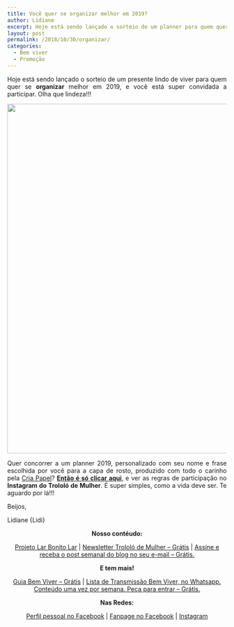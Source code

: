 ```yaml
---
title: Você quer se organizar melhor em 2019?
author: Lidiane
excerpt: Hoje está sendo lançado o sorteio de um planner para quem quer se organizar melhor em 2019, e você está super convidada a participar. Olha que lindeza!!!
layout: post
permalink: /2018/10/30/organizar/
categories:
  - Bem viver
  - Promoção
---
```

<p align="justify">
  Hoje está sendo lançado o sorteio de um presente lindo de viver para quem quer se <strong>organizar</strong> melhor em 2019, e você está super convidada a participar. Olha que lindeza!!!
</p>

<p align="center">
  <img class="alignnone size-full wp-image-14739" src="https://www.trololodemulher.com.br/2018/10/PLANNER-2019-ORGANIZACAO-PESSOAL-GESTAO-DO-TEMPO-PRODUTIVIDADE-BEM-VIVER800.jpg" alt="" width="800" height="800" />
</p>

<p align="justify">
  Quer concorrer a um planner 2019, personalizado com seu nome e frase escolhida por você para a capa de rosto, produzido com todo o carinho pela <a href="https://www.elo7.com.br/criapapel/loja" target="_blank" rel="noopener">Cria Papel</a>? <a href="https://bit.ly/2AzxPBA" target="_blank" rel="noopener"><strong>Então é só clicar aqui</strong></a>, e ver as regras de participação no <strong>Instagram do Trololó de Mulher</strong>. É super simples, como a vida deve ser. Te aguardo por lá!!!
</p>

<p align="justify">
  Beijos,
</p>

<p align="justify">
  Lidiane {Lidi}
</p>

<p align="center">
  <strong>Nosso contéudo:</strong>
</p>

<p align="center">
  <a href="http://www.trololodemulher.com.br/projeto-lar-bonito-lar/" target="_blank" rel="noopener">Projeto Lar Bonito Lar</a> | <a href="http://www.trololodemulher.com.br/2018/02/28/newsletter/" target="_blank" rel="noopener">Newsletter Trololó de Mulher – Grátis</a> | <a href="https://feedburner.google.com/fb/a/mailverify?uri=blogBichaFemea&loc=en_US" target="_blank" rel="noopener">Assine e receba o post semanal do blog no seu e-mail – Grátis.</a>
</p>

<p align="center">
  <strong>E tem mais!</strong>
</p>

<p align="center">
  <a href="http://www.trololodemulher.com.br/2018/03/09/bem-viver/" target="_blank" rel="noopener">Guia Bem Viver – Grátis</a> | <a href="https://api.whatsapp.com/send?1=pt_BR&phone=5581995307307" target="_blank" rel="noopener">Lista de Transmissão Bem Viver, no Whatsapp. Conteúdo uma vez por semana. Peça para entrar – Grátis.</a>
</p>

<p align="center">
  <strong>Nas Redes:</strong>
</p>

<p align="center">
  <a href="https://www.facebook.com/lidiane.vasconcelos.94" target="_blank" rel="noopener">Perfil pessoal no Facebook</a> | <a href="https://www.facebook.com/TrololoMulher/" target="_blank" rel="noopener">Fanpage no Facebook</a> | <a href="https://www.instagram.com/trololodemulher/" target="_blank" rel="noopener">Instagram</a>
</p>

&nbsp;